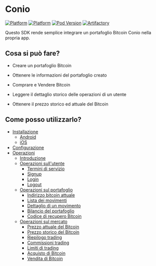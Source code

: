 # Conio #
[![Platform](https://img.shields.io/badge/platform-iOS-lightgrey.svg)]()
[![Platform](https://img.shields.io/badge/platform-Android-lightgrey.svg)]()
[![Pod Version](https://img.shields.io/badge/pod-v0.2.0-blue.svg)](https://bitbucket.org/squadrone/conio-swift-sdk/src/master/)
[![Artifactory](https://img.shields.io/badge/artifactory-v0.5.0-green.svg)](https://bitbucket.org/squadrone/conio-android-sdk2/src/master/)

Questo SDK rende semplice integrare un portafoglio Bitcoin Conio nella propria app.

## Cosa si può fare?

- Creare un portafoglio Bitcoin

- Ottenere le informazioni del portafoglio creato

- Comprare e Vendere Bitcoin

- Leggere il dettaglio storico delle operazioni di un utente

- Ottenere il prezzo storico ed attuale del Bitcoin

## Come posso utilizzarlo?

*   [Installazione]()
    *   [Android](./installation/Android.md)
    *   [iOS](./installation/iOS.md)
*   [Configurazione](./configuration/Configuration.md)
*   [Operazioni](./operation/Operation.md)
    *   [Introduzione](./operation/Operation.md)
    *   [Operazioni sull'utente](./user/User.md)
        *   [Termini di servizio](./user/User.md#recupero-dei-termini-di-servizio)
        *   [Signup](./user/User.md#signup)
        *   [Login](./user/User.md#login)
        *   [Logout](./user/User.md#logout)
    *   [Operazioni sul portafoglio](./wallet/Wallet.md)
        *   [Indirizzo bitcoin attuale](./wallet/Wallet.md#indirizzo-bitcoin-attuale)
        *   [Lista dei movimenti](./wallet/Wallet.md#lista-movimenti-bitcoin)
        *   [Dettaglio di un movimento](./wallet/Wallet.md#dettaglio-di-un-movimento)
        *   [Bilancio del portafoglio](./wallet/Wallet.md#bilancio-del-portafoglio)
        *   [Codice di recupero Bitcoin](./wallet/Wallet.md#codice-di-recupero-bitcoin)
    *   [Operazioni sul mercato](./exchange/Exchange.md)
        *   [Prezzo attuale del Bitcoin](./exchange/Exchange.md#prezzo-attuale-del-bitcoin)
        *   [Prezzo storico del Bitcoin](./exchange/Exchange.md#prezzo-storico-del-bitcoin)
        *   [Riepilogo trading](./exchange/Exchange.md#recupero-informazioni-di-trading)
        *   [Commissioni trading](./exchange/Exchange.md#recupero-commissioni-di-trading)
        *   [Limiti di trading](./exchange/Exchange.md#recupero-limiti-di-trading)
        *   [Acquisto di Bitcoin](./exchange/Exchange.md#acquisto-di-bitcoin)
        *   [Vendita di Bitcoin](./exchange/Exchange.md#vendita-di-bitcoin)
